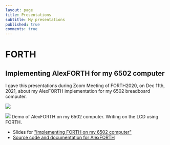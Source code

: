 ```yaml
---
layout: page
title: Presentations
subtitle: My presentations
published: true
comments: true
---
```


# FORTH

## Implementing AlexFORTH for my 6502 computer

I gave this presentations during Zoom Meeting of FORTH2020, on Dec 11th, 2021, about my AlexFORTH implementation for my 6502 breadboard computer.

![](../assets/img/forth/Implementing_FORTH_6502-Cover.png)

![](../assets/img/forth/AlexForth_LCDdemo.png)
Demo of AlexFORTH on my 6502 computer. Writing on the LCD using FORTH.

* Slides for ["Implementing FORTH on my 6502 computer"](https://github.com/adumont/hb6502/tree/main/forth/presentation)
* [Source code and documentation for AlexFORTH](https://github.com/adumont/hb6502/tree/main/forth#homebrew-6502-sbc---forth)


